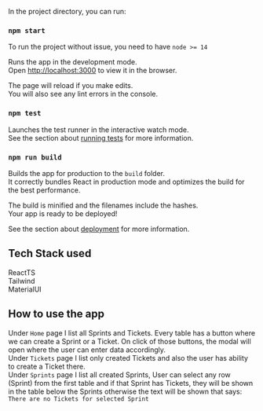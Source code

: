 In the project directory, you can run:

### `npm start`

To run the project without issue, you need to have `node >= 14`

Runs the app in the development mode.\
Open [http://localhost:3000](http://localhost:3000) to view it in the browser.

The page will reload if you make edits.\
You will also see any lint errors in the console.

### `npm test`

Launches the test runner in the interactive watch mode.\
See the section about [running tests](https://facebook.github.io/create-react-app/docs/running-tests) for more information.

### `npm run build`

Builds the app for production to the `build` folder.\
It correctly bundles React in production mode and optimizes the build for the best performance.

The build is minified and the filenames include the hashes.\
Your app is ready to be deployed!

See the section about [deployment](https://facebook.github.io/create-react-app/docs/deployment) for more information.


## Tech Stack used
ReactTS <br/>
Tailwind <br/>
MaterialUI <br/>


## How to use the app
Under `Home` page I list all Sprints and Tickets. 
Every table has a button where we can create a Sprint or a Ticket. 
On click of those buttons, the modal will open where the user can enter data accordingly.<br/>
Under `Tickets` page I list only created Tickets and also the user has ability to create a Ticket there. <br/>
Under `Sprints` page I list all created Sprints, User can select any row (Sprint) from the first table and if that Sprint has Tickets, they will be shown in the table below the Sprints otherwise the text will be shown that says: `There are no Tickets for selected Sprint`